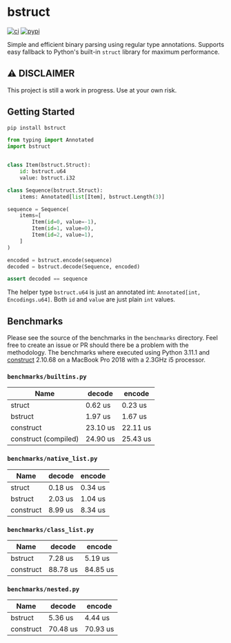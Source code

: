 # bstruct

[![ci](https://github.com/flxbe/bstruct/actions/workflows/ci.yml/badge.svg)](https://github.com/flxbe/bstruct/actions/workflows/ci.yml)
[![pypi](https://img.shields.io/pypi/v/bstruct)](https://pypi.org/project/bstruct/)

<!-- start elevator-pitch -->

Simple and efficient binary parsing using regular type annotations.
Supports easy fallback to Python's built-in `struct` library for maximum performance.

<!-- end elevator-pitch -->

## ⚠️ DISCLAIMER

This project is still a work in progress. Use at your own risk.

## Getting Started

<!-- start quickstart -->

```bash
pip install bstruct
```

```python
from typing import Annotated
import bstruct


class Item(bstruct.Struct):
    id: bstruct.u64
    value: bstruct.i32

class Sequence(bstruct.Struct):
    items: Annotated[list[Item], bstruct.Length(3)]

sequence = Sequence(
    items=[
        Item(id=0, value=-1),
        Item(id=1, value=0),
        Item(id=2, value=1),
    ]
)

encoded = bstruct.encode(sequence)
decoded = bstruct.decode(Sequence, encoded)

assert decoded == sequence
```

The helper type `bstruct.u64` is just an annotated int: `Annotated[int, Encodings.u64]`.
Both `id` and `value` are just plain `int` values.

<!-- end quickstart -->

## Benchmarks

Please see the source of the benchmarks in the `benchmarks` directory.
Feel free to create an issue or PR should there be a problem with the methodology.
The benchmarks where executed using Python 3.11.1 and
[construct](https://pypi.org/project/construct/) 2.10.68
on a MacBook Pro 2018 with a 2.3GHz i5 processor.

### `benchmarks/builtins.py`

| Name                 | decode   | encode   |
| -------------------- | -------- | -------- |
| struct               | 0.62 us  | 0.23 us  |
| bstruct              | 1.97 us  | 1.67 us  |
| construct            | 23.10 us | 22.11 us |
| construct (compiled) | 24.90 us | 25.43 us |

### `benchmarks/native_list.py`

| Name      | decode  | encode  |
| --------- | ------- | ------- |
| struct    | 0.18 us | 0.34 us |
| bstruct   | 2.03 us | 1.04 us |
| construct | 8.99 us | 8.34 us |

### `benchmarks/class_list.py`

| Name      | decode   | encode   |
| --------- | -------- | -------- |
| bstruct   | 7.28 us  | 5.19 us  |
| construct | 88.78 us | 84.85 us |

### `benchmarks/nested.py`

| Name      | decode   | encode   |
| --------- | -------- | -------- |
| bstruct   | 5.36 us  | 4.44 us  |
| construct | 70.48 us | 70.93 us |
